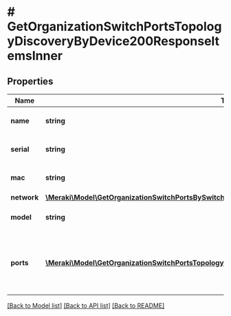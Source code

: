 # # GetOrganizationSwitchPortsTopologyDiscoveryByDevice200ResponseItemsInner

## Properties

Name | Type | Description | Notes
------------ | ------------- | ------------- | -------------
**name** | **string** | The name of the switch. | [optional]
**serial** | **string** | The serial number of the switch. | [optional]
**mac** | **string** | The MAC address of the switch. | [optional]
**network** | [**\Meraki\Model\GetOrganizationSwitchPortsBySwitch200ResponseNetwork**](GetOrganizationSwitchPortsBySwitch200ResponseNetwork.md) |  | [optional]
**model** | **string** | The model of the switch. | [optional]
**ports** | [**\Meraki\Model\GetOrganizationSwitchPortsTopologyDiscoveryByDevice200ResponseItemsInnerPortsInner[]**](GetOrganizationSwitchPortsTopologyDiscoveryByDevice200ResponseItemsInnerPortsInner.md) | Ports belonging to the switch with LLDP/CDP discovery info. | [optional]

[[Back to Model list]](../../README.md#models) [[Back to API list]](../../README.md#endpoints) [[Back to README]](../../README.md)
